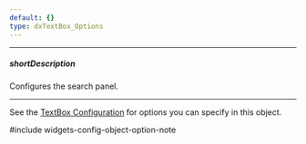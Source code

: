 ```yaml
---
default: {}
type: dxTextBox_Options
---
```

---
##### shortDescription
Configures the search panel.

---
See the [TextBox Configuration](/api-reference/10%20UI%20Widgets/dxTextBox/1%20Configuration '/Documentation/ApiReference/UI_Widgets/dxTextBox/Configuration/') for options you can specify in this object.

#include widgets-config-object-option-note